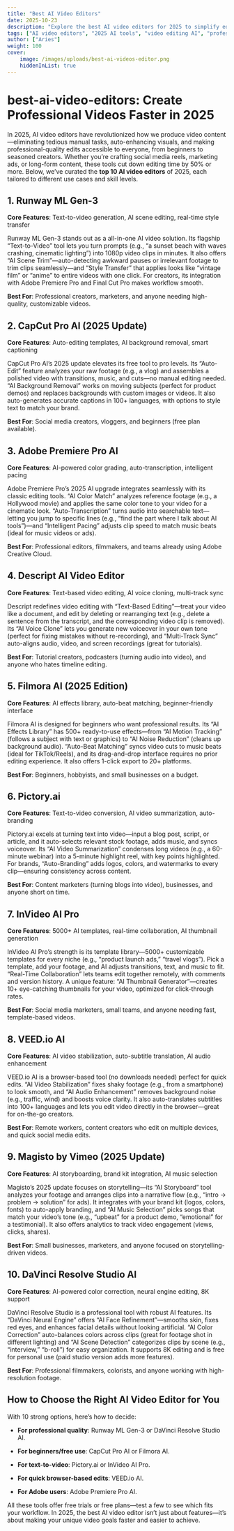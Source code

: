 ```yaml
---
title: "Best AI Video Editors"
date: 2025-10-23
description: "Explore the best AI video editors for 2025 to simplify editing, enhance visuals, and create professional videos for marketing, content creation, and more!"
tags: ["AI video editors", "2025 AI tools", "video editing AI", "professional video tools"]
author: ["Aries"]
weight: 100
cover:
    image: /images/uploads/best-ai-videos-editor.png
    hiddenInList: true
---
```


# best-ai-video-editors: Create Professional Videos Faster in 2025

In 2025, AI video editors have revolutionized how we produce video content—eliminating tedious manual tasks, auto-enhancing visuals, and making professional-quality edits accessible to everyone, from beginners to seasoned creators. Whether you’re crafting social media reels, marketing ads, or long-form content, these tools cut down editing time by 50% or more. Below, we’ve curated the **top 10 AI video editors** of 2025, each tailored to different use cases and skill levels.

## 1. Runway ML Gen-3

**Core Features**: Text-to-video generation, AI scene editing, real-time style transfer

Runway ML Gen-3 stands out as a all-in-one AI video solution. Its flagship “Text-to-Video” tool lets you turn prompts (e.g., “a sunset beach with waves crashing, cinematic lighting”) into 1080p video clips in minutes. It also offers “AI Scene Trim”—auto-detecting awkward pauses or irrelevant footage to trim clips seamlessly—and “Style Transfer” that applies looks like “vintage film” or “anime” to entire videos with one click. For creators, its integration with Adobe Premiere Pro and Final Cut Pro makes workflow smooth.

**Best For**: Professional creators, marketers, and anyone needing high-quality, customizable videos.

## 2. CapCut Pro AI (2025 Update)

**Core Features**: Auto-editing templates, AI background removal, smart captioning

CapCut Pro AI’s 2025 update elevates its free tool to pro levels. Its “Auto-Edit” feature analyzes your raw footage (e.g., a vlog) and assembles a polished video with transitions, music, and cuts—no manual editing needed. “AI Background Removal” works on moving subjects (perfect for product demos) and replaces backgrounds with custom images or videos. It also auto-generates accurate captions in 100+ languages, with options to style text to match your brand.

**Best For**: Social media creators, vloggers, and beginners (free plan available).

## 3. Adobe Premiere Pro AI

**Core Features**: AI-powered color grading, auto-transcription, intelligent pacing

Adobe Premiere Pro’s 2025 AI upgrade integrates seamlessly with its classic editing tools. “AI Color Match” analyzes reference footage (e.g., a Hollywood movie) and applies the same color tone to your video for a cinematic look. “Auto-Transcription” turns audio into searchable text—letting you jump to specific lines (e.g., “find the part where I talk about AI tools”)—and “Intelligent Pacing” adjusts clip speed to match music beats (ideal for music videos or ads).

**Best For**: Professional editors, filmmakers, and teams already using Adobe Creative Cloud.

## 4. Descript AI Video Editor

**Core Features**: Text-based video editing, AI voice cloning, multi-track sync

Descript redefines video editing with “Text-Based Editing”—treat your video like a document, and edit by deleting or rearranging text (e.g., delete a sentence from the transcript, and the corresponding video clip is removed). Its “AI Voice Clone” lets you generate new voiceover in your own tone (perfect for fixing mistakes without re-recording), and “Multi-Track Sync” auto-aligns audio, video, and screen recordings (great for tutorials).

**Best For**: Tutorial creators, podcasters (turning audio into video), and anyone who hates timeline editing.

## 5. Filmora AI (2025 Edition)

**Core Features**: AI effects library, auto-beat matching, beginner-friendly interface

Filmora AI is designed for beginners who want professional results. Its “AI Effects Library” has 500+ ready-to-use effects—from “AI Motion Tracking” (follows a subject with text or graphics) to “AI Noise Reduction” (cleans up background audio). “Auto-Beat Matching” syncs video cuts to music beats (ideal for TikTok/Reels), and its drag-and-drop interface requires no prior editing experience. It also offers 1-click export to 20+ platforms.

**Best For**: Beginners, hobbyists, and small businesses on a budget.

## 6. Pictory.ai

**Core Features**: Text-to-video conversion, AI video summarization, auto-branding

Pictory.ai excels at turning text into video—input a blog post, script, or article, and it auto-selects relevant stock footage, adds music, and syncs voiceover. Its “AI Video Summarization” condenses long videos (e.g., a 60-minute webinar) into a 5-minute highlight reel, with key points highlighted. For brands, “Auto-Branding” adds logos, colors, and watermarks to every clip—ensuring consistency across content.

**Best For**: Content marketers (turning blogs into video), businesses, and anyone short on time.

## 7. InVideo AI Pro

**Core Features**: 5000+ AI templates, real-time collaboration, AI thumbnail generation

InVideo AI Pro’s strength is its template library—5000+ customizable templates for every niche (e.g., “product launch ads,” “travel vlogs”). Pick a template, add your footage, and AI adjusts transitions, text, and music to fit. “Real-Time Collaboration” lets teams edit together remotely, with comments and version history. A unique feature: “AI Thumbnail Generator”—creates 10+ eye-catching thumbnails for your video, optimized for click-through rates.

**Best For**: Social media marketers, small teams, and anyone needing fast, template-based videos.

## 8. VEED.io AI

**Core Features**: AI video stabilization, auto-subtitle translation, AI audio enhancement

VEED.io AI is a browser-based tool (no downloads needed) perfect for quick edits. “AI Video Stabilization” fixes shaky footage (e.g., from a smartphone) to look smooth, and “AI Audio Enhancement” removes background noise (e.g., traffic, wind) and boosts voice clarity. It also auto-translates subtitles into 100+ languages and lets you edit video directly in the browser—great for on-the-go creators.

**Best For**: Remote workers, content creators who edit on multiple devices, and quick social media edits.

## 9. Magisto by Vimeo (2025 Update)

**Core Features**: AI storyboarding, brand kit integration, AI music selection

Magisto’s 2025 update focuses on storytelling—its “AI Storyboard” tool analyzes your footage and arranges clips into a narrative flow (e.g., “intro → problem → solution” for ads). It integrates with your brand kit (logos, colors, fonts) to auto-apply branding, and “AI Music Selection” picks songs that match your video’s tone (e.g., “upbeat” for a product demo, “emotional” for a testimonial). It also offers analytics to track video engagement (views, clicks, shares).

**Best For**: Small businesses, marketers, and anyone focused on storytelling-driven videos.

## 10. DaVinci Resolve Studio AI

**Core Features**: AI-powered color correction, neural engine editing, 8K support

DaVinci Resolve Studio is a professional tool with robust AI features. Its “DaVinci Neural Engine” offers “AI Face Refinement”—smooths skin, fixes red eyes, and enhances facial details without looking artificial. “AI Color Correction” auto-balances colors across clips (great for footage shot in different lighting) and “AI Scene Detection” categorizes clips by scene (e.g., “interview,” “b-roll”) for easy organization. It supports 8K editing and is free for personal use (paid studio version adds more features).

**Best For**: Professional filmmakers, colorists, and anyone working with high-resolution footage.

## How to Choose the Right AI Video Editor for You

With 10 strong options, here’s how to decide:



* **For professional quality**: Runway ML Gen-3 or DaVinci Resolve Studio AI.

* **For beginners/free use**: CapCut Pro AI or Filmora AI.

* **For text-to-video**: Pictory.ai or InVideo AI Pro.

* **For quick browser-based edits**: VEED.io AI.

* **For Adobe users**: Adobe Premiere Pro AI.

All these tools offer free trials or free plans—test a few to see which fits your workflow. In 2025, the best AI video editor isn’t just about features—it’s about making your unique video goals faster and easier to achieve.
